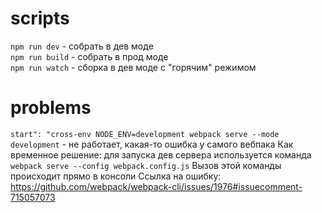 <!-- ЗАДАЧИ НА СЛЕДУЮЩИЙ "СПРИНТ": добавить возможность использования экспериментальных "фишек" тайпскрипта -->

# scripts
`npm run dev` - собрать в дев моде <br/>
`npm run build` - собрать в прод моде <br/>
`npm run watch` - сборка в дев моде с "горячим" режимом <br/>

# problems
`start": "cross-env NODE_ENV=development webpack serve --mode development` - не работает, какая-то ошибка у самого вебпака
Как временное решение: для запуска дев сервера используется команда `webpack serve --config webpack.config.js`
Вызов этой команды происходит прямо в консоли
Ссылка на ошибку: https://github.com/webpack/webpack-cli/issues/1976#issuecomment-715057073

<!-- Ссылка на Минина (вебпак): https://youtu.be/eSaF8NXeNsA?t=5429 -->